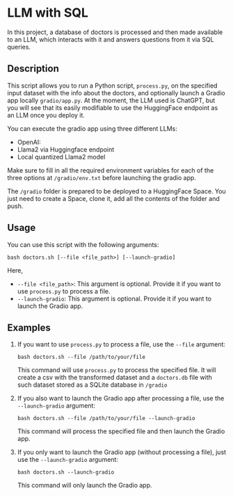

# LLM with SQL
In this project, a database of doctors is processed and then made available to an LLM, which interacts with it and answers questions from it via SQL queries.

## Description
This script allows you to run a Python script, `process.py`, on the specified input dataset with the info about the doctors, and optionally launch a Gradio app locally `gradio/app.py`.
At the moment, the LLM used is ChatGPT, but you will see that its easily modifiable to use the HuggingFace endpoint as an LLM once you deploy it.

You can execute the gradio app using three different LLMs:
- OpenAI:
- Llama2 via Huggingface endpoint
- Local quantized Llama2 model


Make sure to fill in all the required environment variables for each of the three options at `/gradio/env.txt` before launching the gradio app.

The `/gradio` folder is prepared to be deployed to a HuggingFace Space. You just need to create a Space, clone it, add all the contents of the folder and push.

## Usage
You can use this script with the following arguments:

```
bash doctors.sh [--file <file_path>] [--launch-gradio]
```
Here,
- `--file <file_path>`: This argument is optional. Provide it if you want to use `process.py` to process a file.
- `--launch-gradio`: This argument is optional. Provide it if you want to launch the Gradio app.

## Examples

1. If you want to use `process.py` to process a file, use the `--file` argument:
   
    ```
    bash doctors.sh --file /path/to/your/file
    ```
    
    This command will use `process.py` to process the specified file. It will create a csv with the transformed dataset and a `doctors.db` file with such dataset stored as a SQLite database in `/gradio`

2. If you also want to launch the Gradio app after processing a file, use the `--launch-gradio` argument:

    ```
    bash doctors.sh --file /path/to/your/file --launch-gradio
    ```
    
    This command will process the specified file and then launch the Gradio app.

3. If you only want to launch the Gradio app (without processing a file), just use the `--launch-gradio` argument:

    ```
    bash doctors.sh --launch-gradio
    ```
    
    This command will only launch the Gradio app.
